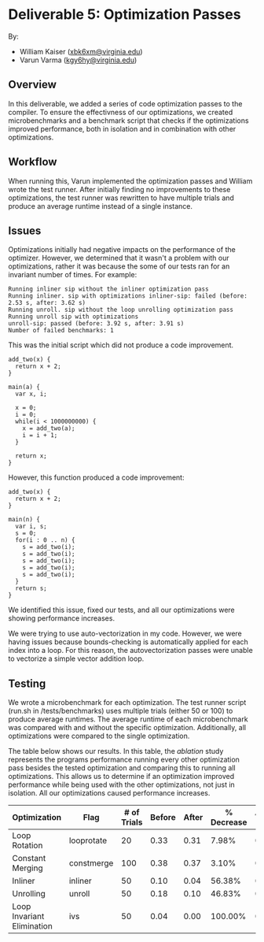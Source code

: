 # Deliverable 5: Optimization Passes

By:

- William Kaiser (xbk6xm@virginia.edu)
- Varun Varma (kgy6hy@virginia.edu)

## Overview

In this deliverable, we added a series of code optimization passes to the compiler. To ensure the effectivness of our optimizations, we created microbenchmarks and a benchmark script that checks if the optimizations improved performance, both in isolation and in combination with other optimizations.

## Workflow

When running this, Varun implemented the optimization passes and William wrote the test runner. After initially finding no improvements to these optimizations, the test runner was rewritten to have multiple trials and produce an average runtime instead of a single instance. 

## Issues

Optimizations initially had negative impacts on the performance of the optimizer. However, we determined that it wasn't a problem with our optimizations, rather it was because the some of our tests ran for an invariant number of times. For example:

```console
Running inliner sip without the inliner optimization pass
Running inliner. sip with optimizations inliner-sip: failed (before: 2.53 s, after: 3.62 s)
Running unroll. sip without the loop unrolling optimization pass
Running unroll sip with optimizations
unroll-sip: passed (before: 3.92 s, after: 3.91 s)
Number of failed benchmarks: 1
```

This was the initial script which did not produce a code improvement.

```
add_two(x) {
  return x + 2;
}

main(a) {
  var x, i;

  x = 0;
  i = 0;
  while(i < 1000000000) {
    x = add_two(a);
    i = i + 1;
  }
  
  return x;
}
```

However, this function produced a code improvement:

```console
add_two(x) {
  return x + 2;
}

main(n) {
  var i, s;
  s = 0;
  for(i : 0 .. n) {
    s = add_two(i);
    s = add_two(i);
    s = add_two(i);
    s = add_two(i);
    s = add_two(i);
  }
  return s;
}
```

We identified this issue, fixed our tests, and all our optimizations were showing performance increases.

We were trying to use auto-vectorization in my code. However, we were having issues because bounds-checking is automatically applied for each index into a loop. For this reason, the autovectorization passes were unable to vectorize a simple vector addition loop.

## Testing

We wrote a microbenchmark for each optimization. The test runner script (run.sh in /tests/benchmarks) uses multiple trials (either 50 or 100) to produce average runtimes. The average runtime of each microbenchmark was compared with and without the specific optimization. Additionally, all optimizations were compared to the single optimization.

The table below shows our results. In this table, the *ablation* study represents the programs performance running every other optimization pass besides the tested optimization and comparing this to running all optimizations. This allows us to determine if an optimization improved performance while being used with the other optimizations, not just in isolation. All our optimizations caused performance increases.


| Optimization               | Flag       | \# of Trials | Before | After | % Decrease | Ablation Before | Ablation After | % Decrease |
| -------------------------- | ---------- | ------------ | ------ | ----- | ---------- | --------------- | -------------- | ---------- |
| Loop Rotation              | looprotate | 20           | 0.33   | 0.31  | 7.98%      | 0.29            | 0.27           | 7.0%       |
| Constant Merging           | constmerge | 100          | 0.38   | 0.37  | 3.10%      | 0.37            | 0.00           | 100.0%     |
| Inliner                    | inliner    | 50           | 0.10   | 0.04  | 56.38%     | 0.09            | 0.02           | 78.0%      |
| Unrolling                  | unroll     | 50           | 0.18   | 0.10  | 46.83%     | 0.18            | 0.10           | 47.2%      |
| Loop Invariant Elimination | ivs        | 50           | 0.04   | 0.00  | 100.00%    | 0.04            | 0.00           | 100.0%     |

